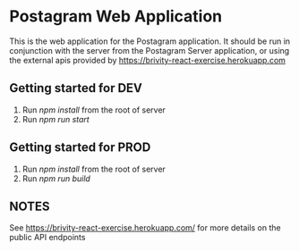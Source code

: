 # Postagram Web Application

This is the web application for the Postagram application.  It should be run in conjunction with the server from the Postagram Server application, or using the external apis provided by https://brivity-react-exercise.herokuapp.com


## Getting started for DEV

1. Run *npm install* from the root of server
2. Run *npm run start*


## Getting started for PROD

1. Run *npm install* from the root of server
2. Run *npm run build*



## NOTES

See https://brivity-react-exercise.herokuapp.com/ for more details on the public API endpoints
